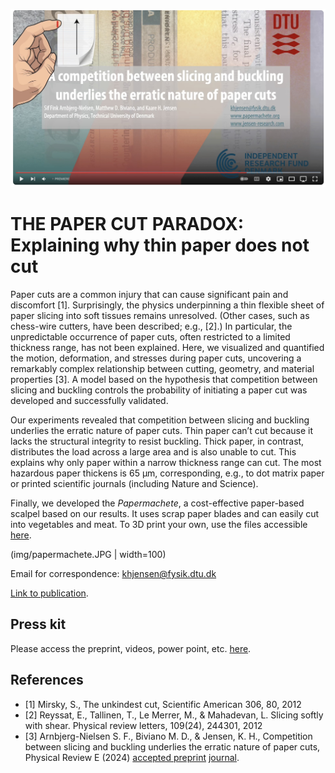 [![Everything Is AWESOME](img/yt.jpg)](https://www.youtube.com/watch?v=hObceaZOuxI "Everything Is AWESOME")

# THE PAPER CUT PARADOX: Explaining why thin paper does not cut
Paper cuts are a common injury that can cause significant pain and discomfort [1]. Surprisingly, the physics underpinning a thin flexible sheet of paper slicing into soft tissues remains unresolved. (Other cases, such as chess-wire cutters, have been described; e.g., [2].) In particular, the unpredictable occurrence of paper cuts, often restricted to a limited thickness range, has not been explained. Here, we visualized and quantified the motion, deformation, and stresses during paper cuts, uncovering a remarkably complex relationship between cutting, geometry, and material properties [3]. A model based on the hypothesis that competition between slicing and buckling controls the probability of initiating a paper cut was developed and successfully validated. 


Our experiments revealed that competition between slicing and buckling underlies the erratic nature of paper cuts. Thin paper can’t cut because it lacks the structural integrity to resist buckling. Thick paper, in contrast, distributes the load across a large area and is also unable to cut. This explains why only paper within a narrow thickness range can cut. The most hazardous paper thickens is 65 μm, corresponding, e.g., to dot matrix paper or printed scientific journals (including Nature and Science). 

Finally, we developed the _Papermachete_, a cost-effective paper-based scalpel based on our results. It uses scrap paper blades and can easily cut into vegetables and meat. To 3D print your own, use the files accessible [here](https://github.com/Jensen-Lab/PhysicsOfPaperCuts/tree/main/3DPrint).

(img/papermachete.JPG | width=100)


Email for correspondence: khjensen@fysik.dtu.dk 

[Link to publication](http://journals.aps.org/pre/accepted/aa072Kc5A071ae0708c39799a466b7d26e3ac2a0e). 

## Press kit
Please access the preprint, videos, power point, etc.  [here](PressKit).

## References
- [1] Mirsky, S., The unkindest cut, Scientific American 306, 80, 2012
- [2] Reyssat, E., Tallinen, T., Le Merrer, M., & Mahadevan, L. Slicing softly with shear. Physical review letters, 109(24), 244301, 2012
- [3] Arnbjerg-Nielsen S. F., Biviano M. D., & Jensen, K. H., Competition between slicing and buckling underlies the erratic nature of paper cuts, Physical Review E (2024) [accepted preprint](PressKit/manuscript.pdf) [journal](http://journals.aps.org/pre/accepted/aa072Kc5A071ae0708c39799a466b7d26e3ac2a0e). 

